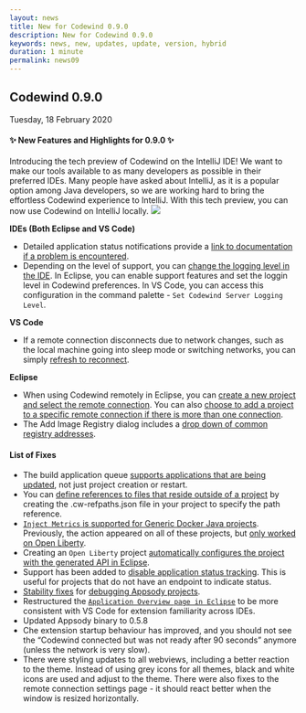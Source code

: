 ```yaml
---
layout: news
title: New for Codewind 0.9.0
description: New for Codewind 0.9.0
keywords: news, new, updates, update, version, hybrid
duration: 1 minute
permalink: news09
---
```


## Codewind 0.9.0
Tuesday, 18 February 2020

#### ✨ New Features and Highlights for 0.9.0 ✨
Introducing the tech preview of Codewind on the IntelliJ IDE! We want to make our tools available to as many developers as possible in their preferred IDEs. Many people have asked about IntelliJ, as it is a popular option among Java developers, so we are working hard to bring the effortless Codewind experience to IntelliJ. With this tech preview, you can now use Codewind on IntelliJ locally.
![](images/imagesfornews/intelliJ-techpreview.gif)

**IDEs (Both Eclipse and VS Code)**
- Detailed application status notifications provide a [link to documentation if a problem is encountered](https://github.com/eclipse/codewind/issues/1812).
- Depending on the level of support, you can [change the logging level in the IDE](https://github.com/eclipse/codewind/issues/1251). In Eclipse, you can enable support features and set the loggin level in Codewind preferences. In VS Code, you can access this configuration in the command palette - `Set Codewind Server Logging Level`.

**VS Code**
- If a remote connection disconnects due to network changes, such as the local machine going into sleep mode or switching networks, you can simply [refresh to reconnect](https://github.com/eclipse/codewind/issues/1776). 

**Eclipse**
- When using Codewind remotely in Eclipse, you can [create a new project and select the remote connection](https://github.com/eclipse/codewind/issues/2014). You can also [choose to add a project to a specific remote connection if there is more than one connection](https://github.com/eclipse/codewind/issues/1695). 
- The Add Image Registry dialog includes a [drop down of common registry addresses](https://github.com/eclipse/codewind/issues/1907). 

#### List of Fixes
- The build application queue [supports applications that are being updated](https://github.com/eclipse/codewind/issues/1563), not just project creation or restart.
- You can [define references to files that reside outside of a project](https://github.com/eclipse/codewind/issues/1399) by creating the .cw-refpaths.json file in your project to specify the path reference.
- [`Inject Metrics` is supported for Generic Docker Java projects](https://github.com/eclipse/codewind-vscode/pull/425). Previously, the action appeared on all of these projects, but [only worked on Open Liberty](https://github.com/eclipse/codewind/issues/1509).
- Creating an `Open Liberty` project [automatically configures the project with the generated API in Eclipse](https://github.com/eclipse/codewind-openapi-eclipse/pull/131).
- Support has been added to [disable application status tracking](https://github.com/eclipse/codewind/issues/1862). This is useful for projects that do not have an endpoint to indicate status. 
- [Stability fixes](https://github.com/eclipse/codewind-appsody-extension/pull/83) for [debugging Appsody projects](https://github.com/eclipse/codewind/issues/1708).
- Restructured the [`Application Overview page in Eclipse`](https://github.com/eclipse/codewind/issues/1698) to be more consistent with VS Code for extension familiarity across IDEs.
- Updated Appsody binary to 0.5.8
- Che extension startup behaviour has improved, and you should not see the “Codewind connected but was not ready after 90 seconds” anymore (unless the network is very slow).
- There were styling updates to all webviews, including a better reaction to the theme. Instead of using grey icons for all themes, black and white icons are used and adjust to the theme. There were also fixes to the remote connection settings page - it should react better when the window is resized horizontally. 